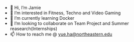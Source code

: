 - 👋 Hi, I’m Jamie
- 👀 I’m interested in Fitness, Techno and Video Gaming 
- 🌱 I’m currently learning Docker
- 💞️ I’m looking to collaborate on Team Project and Summer reasearch(Internships)
- 📫 How to reach me @ yue.ha@northeastern.edu

<!---
TacoKilla420/TacoKilla420 is a ✨ special ✨ repository because its `README.md` (this file) appears on your GitHub profile.
You can click the Preview link to take a look at your changes.
--->
